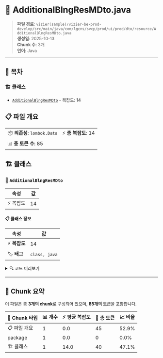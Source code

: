 # 📄 AdditionalBlngResMDto.java

> **파일 경로**: `vizier(sample)/vizier-be-prod-develop/src/main/java/com/lgcns/svcp/prod/ui/prod/dto/resource/AdditionalBlngResMDto.java`  
> **생성일**: 2025-10-13  
> **Chunk 수**: 3개  
> **언어**: Java
---

## 📑 목차

### 🏗️ 클래스
- [`AdditionalBlngResMDto`](#class-additionalblngresmdto) - 복잡도: 14

## 📋 파일 개요

| | |
|--|--|
| 📦 **의존성**: `lombok.Data` | ⚡ **총 복잡도**: 14 |
| 📊 **총 토큰 수**: 85 |  |



## 🏗️ 클래스

### <a id="class-additionalblngresmdto"></a>🎯 `AdditionalBlngResMDto`

| 속성 | 값 |
|------|----|
| ⚡ 복잡도 | 14 |



#### 📋 클래스 정보

| 속성 | 값 |
|------|----|
| ⚡ **복잡도** | 14 || 📍 **라인 범위** | 6-6 |
| 🏷️ **태그** | `class, java` |

<details>
<summary>🔍 코드 미리보기</summary>

```java
public class AdditionalBlngResMDto {
	private String usePlcyYn;
	private String rawSvcFctrCd;
	private String svcFctrKdDetlCd;
	private String svcFctrKdCd;
	private String rtmSysAplyYn;

	public AdditionalBlngResMDto(RawBlngResMDto rawBlngResMDto) {
        this.usePlcyYn = rawBlngResMDto.getUsePlcyYn();
        this.rawSvcFctrCd = rawBlngResMDto.getRawSvcFctrCd();
        this.svcFctrKdDetlCd = rawBlngResMDto.getSvcFctrCallKdDetlCd();
        this.svcFctrKdCd = rawBlngResMDto.getRawSvcFctrCd();
        this.rtmSysAplyYn = rawBlngResMDto.getRtmSysAplyYn();
    }
}...
```

**Chunk 정보**
- 🆔 **ID**: `5349bcac6139`
- 📍 **라인**: 6-6
- 📊 **토큰**: 40
- 🏷️ **태그**: `class, java`

</details>

---





## 🧩 Chunk 요약

이 파일은 총 **3개의 chunk**로 구성되어 있으며, **85개의 토큰**을 포함합니다.

| 🧩 Chunk 타입 | 📊 개수 | ⚡ 평균 복잡도 | 📝 총 토큰 | 📈 비율 |
|---------------|--------|-------------|----------|--------|
| 📋 파일 개요 | 1 | 0.0 | 45 | 52.9% |
| package | 1 | 0.0 | 0 | 0.0% |
| 🏗️ 클래스 | 1 | 14.0 | 40 | 47.1% |

